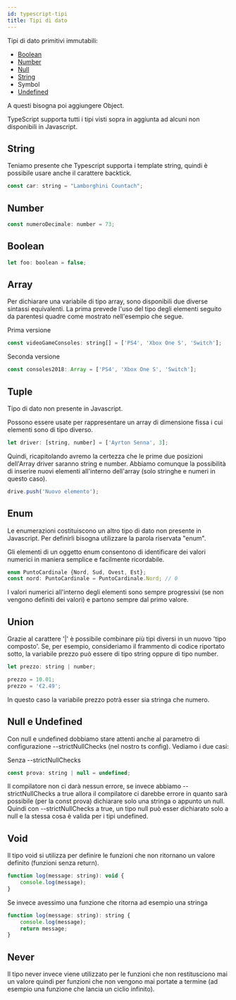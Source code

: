 ```yaml
---
id: typescript-tipi
title: Tipi di dato
---
```


Tipi di dato primitivi immutabili:

<ul>
    <li><a href="#boolean">Boolean</a></li>
    <li><a href="#number">Number</a></li>
    <li><a href="#null-e-undefined">Null</a></li>
    <li><a href="#string">String</a></li>
    <li>Symbol</li>
    <li><a href="#null-e-undefined">Undefined</a></li>
</ul>

A questi bisogna poi aggiungere Object.

TypeScript supporta tutti i tipi visti sopra in aggiunta ad alcuni non disponibili in Javascript.

## String

Teniamo presente che Typescript supporta i template string, quindi è possibile usare anche il carattere backtick.

```js
const car: string = "Lamborghini Countach";
```

## Number

```js
const numeroDecimale: number = 73;
```

## Boolean

```js
let foo: boolean = false;
```

## Array

Per dichiarare una variabile di tipo array, sono disponibili due diverse sintassi equivalenti. La prima prevede l'uso del tipo degli elementi seguito da parentesi quadre come mostrato nell'esempio che segue.

Prima versione

```js
const videoGameConsoles: string[] = ['PS4', 'Xbox One S', 'Switch'];
```

Seconda versione

```js
const consoles2018: Array = ['PS4', 'Xbox One S', 'Switch'];
```

## Tuple

Tipo di dato non presente in Javascript.

Possono essere usate per rappresentare un array di dimensione fissa i cui elementi sono di tipo diverso.

```js
let driver: [string, number] = ['Ayrton Senna', 3];
```

Quindi, ricapitolando avremo la certezza che le prime due posizioni dell'Array driver saranno string e number. Abbiamo comunque la possibilità di inserire nuovi elementi all'interno dell'array (solo stringhe e numeri in questo caso).

```js
drive.push('Nuovo elemento');
```

## Enum

Le enumerazioni costituiscono un altro tipo di dato non presente in Javascript.
Per definirli bisogna utilizzare la parola riservata "enum".

Gli elementi di un oggetto enum consentono di identificare dei valori numerici in maniera semplice e facilmente ricordabile.

```js
enum PuntoCardinale {Nord, Sud, Ovest, Est};
const nord: PuntoCardinale = PuntoCardinale.Nord; // 0
```

I valori numerici all'interno degli elementi sono sempre progressivi (se non vengono definiti dei valori) e partono sempre dal primo valore.

## Union

Grazie al carattere '|' è possibile combinare più tipi diversi in un nuovo 'tipo composto'. Se, per esempio, consideriamo il frammento di codice riportato sotto, la variabile prezzo può essere di tipo string oppure di tipo number.

```js
let prezzo: string | number;

prezzo = 10.01;
prezzo = '€2.49';
```

In questo caso la variabile prezzo potrà esser sia stringa che numero.

## Null e Undefined

Con null e undefined dobbiamo stare attenti anche al parametro di configurazione --strictNullChecks (nel nostro ts config).
Vediamo i due casi:

Senza --strictNullChecks

```js
const prova: string | null = undefined;
```

Il compilatore non ci darà nessun errore, se invece abbiamo --strictNullChecks a true allora il compilatore ci darebbe errore in quanto sarà possibile (per la const prova) dichiarare solo una stringa o appunto un null.
Quindi con --strictNullChecks a true, un tipo null può esser dichiarato solo a null e la stessa cosa è valida per i tipi undefined.

## Void

Il tipo void si utilizza per definire le funzioni che non ritornano un valore definito (funzioni senza return).

```js
function log(message: string): void {
    console.log(message);
}
```

Se invece avessimo una funzione che ritorna ad esempio una stringa

```js
function log(message: string): string {
    console.log(message);
    return message;
}
```

## Never

Il tipo never invece viene utilizzato per le funzioni che non restitusciono mai un valore quindi per funzioni che non vengono mai portate a termine (ad esempio una funzione che lancia un ciclio infinito).
